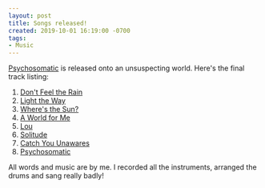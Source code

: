 ```yaml
---
layout: post
title: Songs released!
created: 2019-10-01 16:19:00 -0700
tags:
- Music
---
```


[Psychosomatic][psychosomatic-album] is released onto an unsuspecting world. Here's the final track listing:

1. [Don't Feel the Rain][dont-feel-the-rain]
2. [Light the Way][light-the-way]
3. [Where's the Sun?][wheres-the-sun]
4. [A World for Me][a-world-for-me]
5. [Lou][lou]
6. [Solitude][solitude]
7. [Catch You Unawares][catch-you-unawares]
8. [Psychosomatic][psychosomatic]

All words and music are by me. I recorded all the instruments, arranged the drums and sang really badly!

[a-world-for-me]: https://soundcloud.com/richardthepeace/a-world-for-me
[catch-you-unawares]: https://soundcloud.com/richardthepeace/catch-you-unawares
[dont-feel-the-rain]: https://soundcloud.com/richardthepeace/dont-feel-the-rain
[light-the-way]: https://soundcloud.com/richardthepeace/light-the-way
[lou]: https://soundcloud.com/richardthepeace/lou
[psychosomatic]: https://soundcloud.com/richardthepeace/psychosomatic
[psychosomatic-album]: https://soundcloud.com/richardthepeace/sets/psychosomatic
[solitude]: https://soundcloud.com/richardthepeace/solitude
[wheres-the-sun]: https://soundcloud.com/richardthepeace/wheres-the-sun
